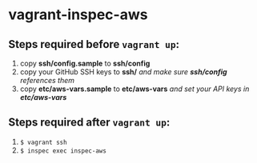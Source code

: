 # vagrant-inspec-aws

## Steps required before `vagrant up`:
1. copy **ssh/config.sample** to **ssh/config**
1. copy your GitHub SSH keys to **ssh/** _and make sure **ssh/config** references them_
1. copy **etc/aws-vars.sample** to **etc/aws-vars** _and set your API keys in **etc/aws-vars**_

## Steps required after `vagrant up`:
1. `$ vagrant ssh`
1. `$ inspec exec inspec-aws`
